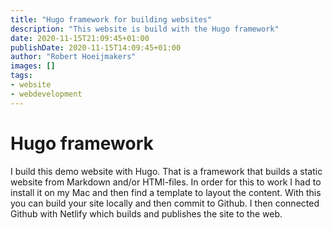 ```yaml
---
title: "Hugo framework for building websites"
description: "This website is build with the Hugo framework"
date: 2020-11-15T21:09:45+01:00
publishDate: 2020-11-15T14:09:45+01:00
author: "Robert Hoeijmakers"
images: []
tags:
- website
- webdevelopment
---
```

# Hugo framework

I build this demo website with Hugo. That is a framework that builds a static website from Markdown and/or HTMl-files. In order for this to work I had to install it on my Mac and then find a template to layout the content. With this you can build your site locally and then commit to Github. I then connected Github with Netlify which builds and publishes the site to the web.
